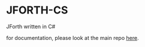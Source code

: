 # JFORTH-CS
JForth written in C#

for documentation, please look at the main repo [here](https://github.com/CoolBassist/JFORTH).
